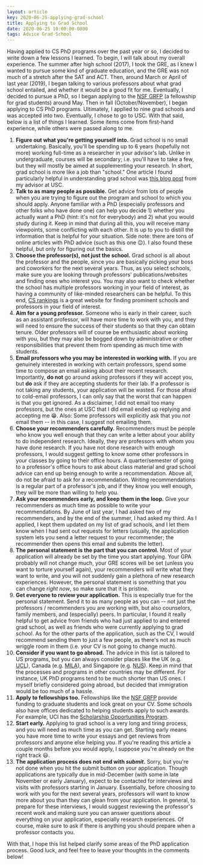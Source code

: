 ```yaml
---
layout: article
key: 2020-06-25-applying-grad-school
title: Applying to Grad School
date: 2020-06-25 10:00:00-0800
tags: Advice Grad-School
---
```


Having applied to CS PhD programs over the past year or so, I decided to write
down a few lessons I learned.<!--excerpt-separator--> To begin, I will talk
about my overall experience. The summer after high school (2017), I took the
GRE, as I knew I wanted to pursue some kind of graduate education, and the GRE
was not much of a stretch after the SAT and ACT. Then, around March or April of
last year (2019), I began talking to various professors about what grad school
entailed, and whether it would be a good fit for me. Eventually, I decided to
pursue a PhD, so I began applying to the [NSF GRFP](https://nsfgrfp.org) (a
fellowship for grad students) around May. Then in fall (October/November), I
began applying to CS PhD programs. Ultimately, I applied to nine grad schools
and was accepted into two. Eventually, I chose to go to USC. With that said,
below is a list of things I learned. Some items come from first-hand experience,
while others were passed along to me.

1. **Figure out what you're getting yourself into.** Grad school is no small
   undertaking. Basically, you'll be spending up to 6 years (hopefully not more)
   working full-time as a researcher in your advisor's lab. Unlike in
   undergraduate, courses will be secondary; i.e. you'll have to take a few, but
   they will mostly be aimed at supplementing your research. In short, grad
   school is more like a job than "school." One article I found particularly
   helpful in understanding grad school was
   [this blog post](https://stefanosnikolaidis.blogspot.com/2018/12/7-rules-of-grad-school-game.html)
   from my advisor at USC.
1. **Talk to as many people as possible.** Get advice from lots of people when
   you are trying to figure out the program and school to which you should
   apply. Anyone familiar with a PhD (especially professors and other folks who
   have done one) can help you decide 1) whether you actually want a PhD (hint:
   it's not for everybody) and 2) what you would study during it. Keep in mind
   that during all this, you will receive many viewpoints, some conflicting with
   each other. It is up to you to distill the information that is helpful for
   your situation. Side note: there are tons of online articles with PhD advice
   (such as this one :wink:). I also found these helpful, but only for figuring
   out the basics.
1. **Choose the professor(s), not just the school.** Grad school is all about
   the professor and the people, since you are basically picking your boss and
   coworkers for the next several years. Thus, as you select schools, make sure
   you are looking through professors' publications/websites and finding ones
   who interest you. You may also want to check whether the school has multiple
   professors working in your field of interest, as having a community of
   like-minded researchers can be helpful. To this end,
   [CS rankings](http://csrankings.org) is a great website for finding prominent
   schools and professors in your field of interest.
1. **Aim for a young professor.** Someone who is early in their career, such as
   an assistant professor, will have more time to work with you, and they will
   need to ensure the success of their students so that they can obtain tenure.
   Older professors will of course be enthusiastic about working with you, but
   they may also be bogged down by administrative or other responsibilities that
   prevent them from spending as much time with students.
1. **Email professors who you may be interested in working with.** If you are
   genuinely interested in working with certain professors, spend some time to
   compose an email asking about their recent research. Importantly, **do not**
   go around asking professors if they will accept you, but **do** ask if they
   are accepting students for their lab. If a professor is not taking any
   students, your application will be wasted. For those afraid to cold-email
   professors, I can only say that the worst that can happen is that you get
   ignored. As a disclaimer, I did not email too many professors, but the ones
   at USC that I did email ended up replying and accepting me :grin:. Also: Some
   professors will explicitly ask that you _not_ email them -- in this case, I
   suggest not emailing them.
1. **Choose your recommenders carefully.** Recommenders must be people who know
   you well enough that they can write a letter about your ability to do
   independent research. Ideally, they are professors with whom you have done
   research. If you have not done research with enough professors, I would
   suggest getting to know some other professors in your classes by going to
   their office hours. A quarter/semester of going to a professor's office hours
   to ask about class material and grad school advice can end up being enough to
   write a recommendation. Above all, do not be afraid to ask for a
   recommendation. Writing recommendations is a regular part of a professor's
   job, and if they know you well enough, they will be more than willing to help
   you.
1. **Ask your recommenders early, and keep them in the loop.** Give your
   recommenders as much time as possible to write your recommendations. By June
   of last year, I had asked two of my recommenders, and by the end of the
   summer, I had asked my third. As I applied, I kept them updated on my list of
   grad schools, and I let them know when I had sent out requests for letters
   (usually, the application system lets you send a letter request to your
   recommender; the recommender then opens this email and submits the letter).
1. **The personal statement is the part that you can control.** Most of your
   application will already be set by the time you start applying. Your GPA
   probably will not change much, your GRE scores will be set (unless you want
   to torture yourself again), your recommenders will write what they want to
   write, and you will not suddenly gain a plethora of new research experiences.
   However, the personal statement is something that you can change _right now_,
   so make sure that it is pristine.
1. **Get everyone to review your application.** This is especially true for the
   personal statement. Send it to as many people as you can -- not just the
   professors / recommenders you are working with, but also counselors, family
   members, and (especially) peers. In particular, I found it really helpful to
   get advice from friends who had just applied to and entered grad school, as
   well as friends who were currently applying to grad school. As for the other
   parts of the application, such as the CV, I would recommend sending them to
   just a few people, as there's not as much wriggle room in them (i.e. your CV
   is not going to change much).
1. **Consider if you want to go abroad.** The advice in this list is tailored to
   US programs, but you can always consider places like the UK (e.g.
   [UCL](https://www.ucl.ac.uk)), Canada (e.g. [MILA](https://mila.quebec/en/)),
   and Singapore (e.g. [NUS](http://nus.edu.sg)). Keep in mind that the
   processes and programs in other countries may be different. For instance, UK
   PhD programs tend to be much shorter than US ones. I myself briefly
   considered going abroad, but decided that immigration would be too much of a
   hassle.
1. **Apply to fellowships too.** Fellowships like the
   [NSF GRFP](https://nsfgrfp.org) provide funding to graduate students and look
   great on your CV. Some schools also have offices dedicated to helping
   students apply to such awards. For example, UCI has the
   [Scholarship Opportunities Program](http://scholars.uci.edu).
1. **Start early.** Applying to grad school is a very long and tiring process,
   and you will need as much time as you can get. Starting early means you have
   more time to write your essays and get reviews from professors and anyone
   else helping you. If you're reading this article a couple months before you
   would apply, I suppose you're already on the right track :smiley:.
1. **The application process does not end with _submit_.** Sorry, but you're not
   done when you hit the submit button on your application. Though applications
   are typically due in mid-December (with some in late November or early
   January), expect to be contacted for interviews and visits with professors
   starting in January. Essentially, before choosing to work with you for the
   next several years, professors will want to know more about you than they can
   glean from your application. In general, to prepare for these interviews, I
   would suggest reviewing the professor's recent work and making sure you can
   answer questions about everything on your application, especially research
   experiences. Of course, make sure to ask if there is anything you should
   prepare when a professor contacts you.

With that, I hope this list helped clarify some areas of the PhD application
process. Good luck, and feel free to leave your thoughts in the comments below!
